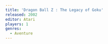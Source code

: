 ```yaml
---
title: 'Dragon Ball Z : The Legacy of Goku'
released: 2002
editor: Atari
players: 1
genres:
  - Aventure
---
```

